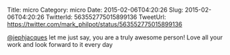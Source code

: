 Title: micro
Category: micro
Date: 2015-02-06T04:20:26
Slug: 2015-02-06T04:20:26
TwitterId: 563552775015899136
TweetUrl: https://twitter.com/mark_philpot/status/563552775015899136

[@jephjacques](https://twitter.com/jephjacques) let me just say, you are a truly awesome person! Love all your work and look forward to it every day